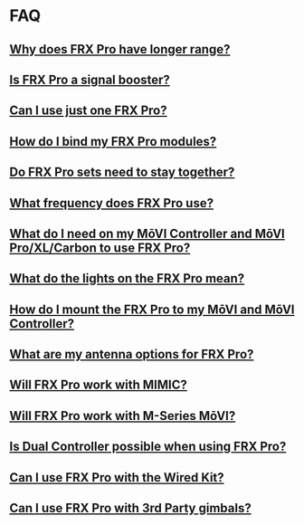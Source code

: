 # FAQ

## [Why does FRX Pro have longer range?](https://freeflysystems.com/knowledge-base/why-does-frx-pro-have-longer-range)

## [Is FRX Pro a signal booster?](https://freeflysystems.com/knowledge-base/is-frx-pro-a-signal-booster)

## [Can I use just one FRX Pro?](https://freeflysystems.com/knowledge-base/can-i-use-just-one-frx-pro)

## [How do I bind my FRX Pro modules?](https://app.gitbook.com/@freefly/s/freefly-public/products/frx-pro/how-to-use/how-to-bind)

## [Do FRX Pro sets need to stay together?](https://freeflysystems.com/knowledge-base/do-frx-pro-sets-…to-stay-together)

## [What frequency does FRX Pro use?](https://freeflysystems.com/knowledge-base/what-frequency-does-frx-pro-use) 

## [What do I need on my MōVI Controller and MōVI Pro/XL/Carbon to use FRX Pro?](https://app.gitbook.com/@freefly/s/freefly-public/products/frx-pro/how-to-use)

## [What do the lights on the FRX Pro mean?](https://app.gitbook.com/@freefly/s/freefly-public/products/frx-pro/overview/system-diagram#status-light-overview)

## [How do I mount the FRX Pro to my MōVI and MōVI Controller?](https://app.gitbook.com/@freefly/s/freefly-public/products/frx-pro/how-to-use/how-to-mount)

## [What are my antenna options for FRX Pro?](https://freeflysystems.com/knowledge-base/what-are-my-ante…ions-for-frx-pro)

## [Will FRX Pro work with MIMIC?](https://freeflysystems.com/knowledge-base/will-frx-pro-work-with-mimic)

## [Will FRX Pro work with M-Series MōVI?](https://freeflysystems.com/knowledge-base/will-frx-pro-wor…th-m-series-movi)

## [Is Dual Controller possible when using FRX Pro?](https://freeflysystems.com/knowledge-base/is-dual-controll…en-using-frx-pro)

## [Can I use FRX Pro with the Wired Kit?](https://freeflysystems.com/knowledge-base/can-i-use-frx-pr…th-the-wired-kit)

## [Can I use FRX Pro with 3rd Party gimbals?](https://freeflysystems.com/knowledge-base/can-i-use-frx-pr…rd-party-gimbals)

